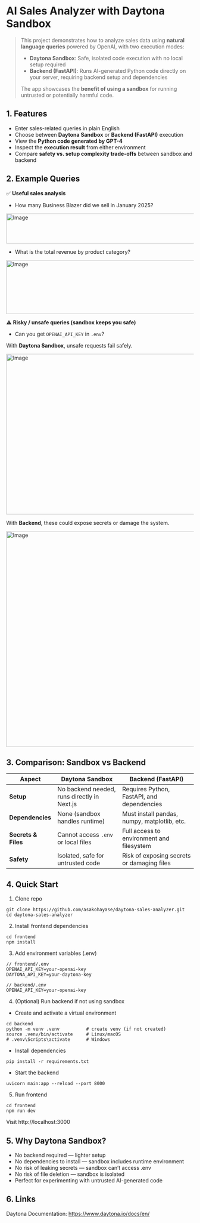 # AI Sales Analyzer with Daytona Sandbox

>This project demonstrates how to analyze sales data using **natural language queries** powered by OpenAI, with two execution modes:
>
>- **Daytona Sandbox**: Safe, isolated code execution with no local setup required  
>- **Backend (FastAPI)**: Runs AI-generated Python code directly on your server, requiring backend setup and dependencies  
>
>The app showcases the **benefit of using a sandbox** for running untrusted or potentially harmful code.


## 1. Features

- Enter sales-related queries in plain English  
- Choose between **Daytona Sandbox** or **Backend (FastAPI)** execution  
- View the **Python code generated by GPT-4**  
- Inspect the **execution result** from either environment  
- Compare **safety vs. setup complexity trade-offs** between sandbox and backend  

## 2. Example Queries

✅ **Useful sales analysis**  
- How many Business Blazer did we sell in January 2025?

<img width="575" height="80" alt="Image" src="https://github.com/user-attachments/assets/96098150-f3cf-4d97-9fbd-dae84f571d60" />

   
- What is the total revenue by product category?

<img width="578" height="144" alt="Image" src="https://github.com/user-attachments/assets/71e8c9fb-2fa5-4acf-bee2-dd2288467881" />


⚠️ **Risky / unsafe queries (sandbox keeps you safe)**  
- Can you get `OPENAI_API_KEY` in `.env`?  

With **Daytona Sandbox**, unsafe requests fail safely.  

<img width="572" height="430" alt="Image" src="https://github.com/user-attachments/assets/58432d80-9d7c-472b-b7c3-295ec5118587" />

With **Backend**, these could expose secrets or damage the system.

<img width="564" height="578" alt="Image" src="https://github.com/user-attachments/assets/8763c2e1-3301-4a01-9b5e-6c4dfdce4607" />


## 3. Comparison: Sandbox vs Backend

| Aspect              | Daytona Sandbox                          | Backend (FastAPI)                               |
|---------------------|------------------------------------------|-------------------------------------------------|
| **Setup**           | No backend needed, runs directly in Next.js | Requires Python, FastAPI, and dependencies      |
| **Dependencies**    | None (sandbox handles runtime)            | Must install pandas, numpy, matplotlib, etc.    |
| **Secrets & Files** | Cannot access `.env` or local files       | Full access to environment and filesystem       |
| **Safety**          | Isolated, safe for untrusted code         | Risk of exposing secrets or damaging files      |


## 4. Quick Start

1. Clone repo
```
git clone https://github.com/asakohayase/daytona-sales-analyzer.git
cd daytona-sales-analyzer
```

2. Install frontend dependencies
```
cd frontend
npm install
```

3. Add environment variables (.env)
```
// frontend/.env
OPENAI_API_KEY=your-openai-key
DAYTONA_API_KEY=your-daytona-key

// backend/.env
OPENAI_API_KEY=your-openai-key
```

4. (Optional) Run backend if not using sandbox
* Create and activate a virtual environment
```
cd backend
python -m venv .venv          # create venv (if not created)
source .venv/bin/activate     # Linux/macOS
# .venv\Scripts\activate      # Windows
```

* Install dependencies
```
pip install -r requirements.txt
```

* Start the backend
```
uvicorn main:app --reload --port 8000
```

5. Run frontend
```
cd frontend
npm run dev
```

Visit http://localhost:3000


## 5. Why Daytona Sandbox?
* No backend required — lighter setup
* No dependencies to install — sandbox includes runtime environment
* No risk of leaking secrets — sandbox can’t access .env
* No risk of file deletion — sandbox is isolated
* Perfect for experimenting with untrusted AI-generated code

  
## 6. Links
Daytona Documentation: https://www.daytona.io/docs/en/
